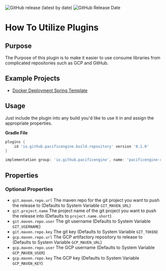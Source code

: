 ![GitHub release (latest by date)](https://img.shields.io/github/v/release/PacificEngine/build?style=flat-square)
![GitHub Release Date](https://img.shields.io/github/release-date/PacificEngine/build?label=last%20release&style=flat-square)

# How To Utilize Plugins
## Purpose
The Purpose of this plugin is to make it easier to use consume libraries from complicated repositories such as GCP and GitHub.

## Example Projects
* [Docker Deployment Spring Template](https://github.com/PacificEngine/DockerDeployment/blob/main/instance/build.gradle)

## Usage
Just include the plugin into any build you'd like to use it in and assign the appropriate properties.

__Gradle File__
```groovy
plugins {
    id 'io.github.pacificengine.build.repository' version '0.1.0'
}

implementation group: 'io.github.pacificengine', name: 'pacificengine-common', version: '1.0.0'
```

## Properties
### Optional Properties
* `git.maven.repo.url` The maven repo for the git project you want to push the release to (Defaults to System Variable `GIT_MAVEN_URL`)
* `git.project.name` The project name of the git project you want to push the release into (Defaults to `project.name.short`)
* `git.maven.repo.user` The git username (Defaults to System Variable `GIT_USERNAME`)
* `git.maven.repo.key` The git key (Defaults to System Variable `GIT_TOKEN`)
* `gcp.maven.repo.url` The GCP artifactory repository to release to (Defaults to System Variable `GCP_MAVEN_URL`)
* `gcp.maven.repo.user` The GCP username (Defaults to System Variable `GCP_MAVEN_USER`)
* `gcp.maven.repo.key` The GCP key (Defaults to System Variable `GCP_MAVEN_KEY`)

